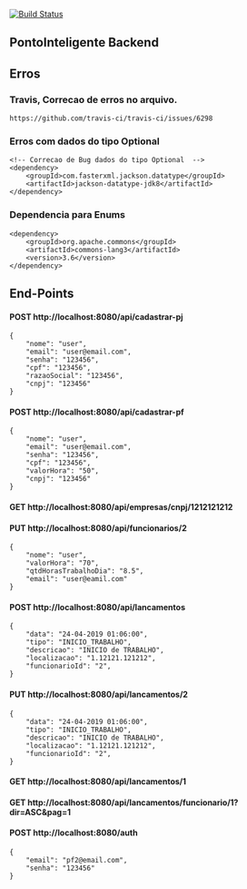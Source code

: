 
[![Build Status](https://travis-ci.org/SmythyCosta/pontointeligente_backend.svg?branch=master)](https://travis-ci.org/SmythyCosta/pontointeligente_backend)

## PontoInteligente Backend

## Erros 

### Travis, Correcao de erros no arquivo. 
	https://github.com/travis-ci/travis-ci/issues/6298

### Erros com dados do tipo Optional
	<!-- Correcao de Bug dados do tipo Optional  -->
	<dependency>
		<groupId>com.fasterxml.jackson.datatype</groupId>
		<artifactId>jackson-datatype-jdk8</artifactId>
	</dependency>
	
### Dependencia para Enums
	<dependency>
		<groupId>org.apache.commons</groupId>
		<artifactId>commons-lang3</artifactId>
		<version>3.6</version>
	</dependency>
	
## End-Points

#### POST http://localhost:8080/api/cadastrar-pj
	{
	    "nome": "user",
	    "email": "user@email.com",
	    "senha": "123456",
	    "cpf": "123456",
	    "razaoSocial": "123456",
	    "cnpj": "123456"
	}

#### POST http://localhost:8080/api/cadastrar-pf
	{
	    "nome": "user",
	    "email": "user@email.com",
	    "senha": "123456",
	    "cpf": "123456",
	    "valorHora": "50",
	    "cnpj": "123456"
	}
	
#### GET http://localhost:8080/api/empresas/cnpj/1212121212

#### PUT http://localhost:8080/api/funcionarios/2
	{
	    "nome": "user",
	    "valorHora": "70",
	    "qtdHorasTrabalhoDia": "8.5",   
	    "email": "user@eamil.com"
	}

#### POST http://localhost:8080/api/lancamentos
	{
	    "data": "24-04-2019 01:06:00",
	    "tipo": "INICIO_TRABALHO",
	    "descricao": "INICIO de TRABALHO",   
	    "localizacao": "1.12121.121212",
	    "funcionarioId": "2",
	}

#### PUT http://localhost:8080/api/lancamentos/2
	{
	    "data": "24-04-2019 01:06:00",
	    "tipo": "INICIO_TRABALHO",
	    "descricao": "INICIO de TRABALHO",   
	    "localizacao": "1.12121.121212",
	    "funcionarioId": "2",
	}
	
#### GET http://localhost:8080/api/lancamentos/1
#### GET http://localhost:8080/api/lancamentos/funcionario/1?dir=ASC&pag=1

#### POST http://localhost:8080/auth
	{
    	"email": "pf2@email.com",
    	"senha": "123456"
	}